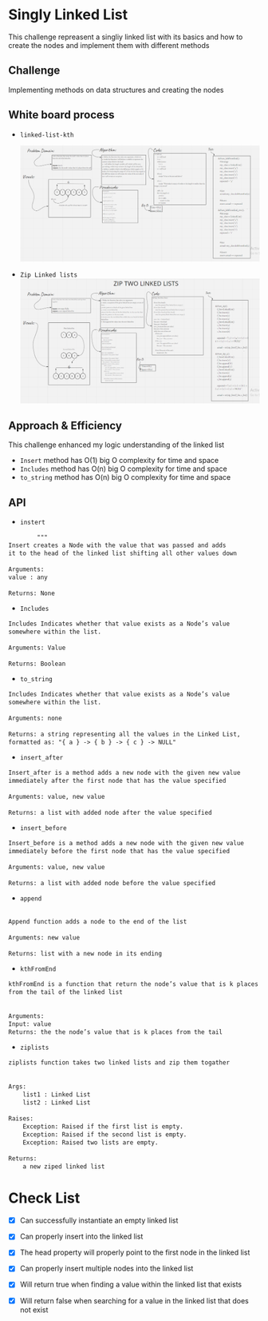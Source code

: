 # Singly Linked List
This challenge repreasent a singliy linked list with its basics and how to create the nodes and implement them with different methods

## Challenge
Implementing methods on data structures and creating the nodes

## White board process
- `linked-list-kth`

    ![linked_list_kth](linked_list_kth.png)
- `Zip Linked lists`
    ![linked_list_zip_lists](zip_list.PNG)

## Approach & Efficiency
This challenge enhanced my logic understanding of the linked list
- `Insert` method has O(1) big O complexity for time and space
- `Includes` method has O(n) big O complexity for time and space
- `to_string` method has O(n) big O complexity for time and space

## API
- `instert`
```
        """
Insert creates a Node with the value that was passed and adds
it to the head of the linked list shifting all other values down

Arguments:
value : any

Returns: None
```
- `Includes`

```
Includes Indicates whether that value exists as a Node’s value somewhere within the list.

Arguments: Value

Returns: Boolean

```
- `to_string`
```
Includes Indicates whether that value exists as a Node’s value somewhere within the list.

Arguments: none

Returns: a string representing all the values in the Linked List, formatted as: "{ a } -> { b } -> { c } -> NULL"
```

- `insert_after`

```
Insert_after is a method adds a new node with the given new value immediately after the first node that has the value specified

Arguments: value, new value

Returns: a list with added node after the value specified
```


- `insert_before`
```
Insert_before is a method adds a new node with the given new value immediately before the first node that has the value specified

Arguments: value, new value

Returns: a list with added node before the value specified
```

- `append`
```

Append function adds a node to the end of the list

Arguments: new value

Returns: list with a new node in its ending

```

- `kthFromEnd`
```
kthFromEnd is a function that return the node’s value that is k places from the tail of the linked list


Arguments:
Input: value
Returns: the the node’s value that is k places from the tail
```
- `ziplists`
```
ziplists function takes two linked lists and zip them togather


Args:
    list1 : Linked List
    list2 : Linked List

Raises:
    Exception: Raised if the first list is empty.
    Exception: Raised if the second list is empty.
    Exception: Raised two lists are empty.

Returns:
    a new ziped linked list
```


# Check List
- [x] Can successfully instantiate an empty linked list

- [x] Can properly insert into the linked list

- [x] The head property will properly point to the first node in the linked list

- [x] Can properly insert multiple nodes into the linked list

- [x] Will return true when finding a value within the linked list that exists

- [x] Will return false when searching for a value in the linked list that does not exist

